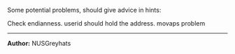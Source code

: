 Some potential problems, should give advice in hints:

Check endianness. userid should hold the address.
movaps problem

---
**Author:** NUSGreyhats
